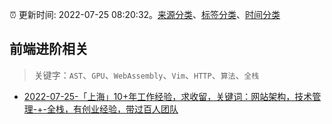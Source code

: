 :alarm_clock: 更新时间: 2022-07-25 08:20:32。[来源分类](../README.md)、[标签分类](../TAGS.md)、[时间分类](../TIMELINE.md)

## 前端进阶相关


> 关键字：`AST`、`GPU`、`WebAssembly`、`Vim`、`HTTP`、`算法`、`全栈`



- [2022-07-25-「上海」10+年工作经验，求收留，关键词：网站架构，技术管理-+-全栈，有创业经验，带过百人团队](https://www.v2ex.com/t/868578) 